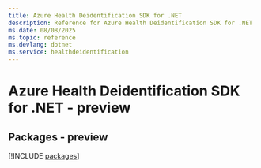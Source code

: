 ```yaml
---
title: Azure Health Deidentification SDK for .NET
description: Reference for Azure Health Deidentification SDK for .NET
ms.date: 08/08/2025
ms.topic: reference
ms.devlang: dotnet
ms.service: healthdeidentification
---
```

# Azure Health Deidentification SDK for .NET - preview
## Packages - preview
[!INCLUDE [packages](health-deidentification-index.md)]